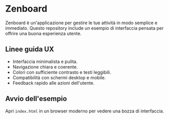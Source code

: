 # Zenboard

Zenboard è un'applicazione per gestire le tue attività in modo semplice e immediato.
Questo repository include un esempio di interfaccia pensata per offrire una buona esperienza utente.

## Linee guida UX

- Interfaccia minimalista e pulita.
- Navigazione chiara e coerente.
- Colori con sufficiente contrasto e testi leggibili.
- Compatibilità con schermi desktop e mobile.
- Feedback rapido alle azioni dell'utente.

## Avvio dell'esempio

Apri `index.html` in un browser moderno per vedere una bozza di interfaccia.
